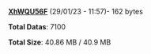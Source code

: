 [**XhWQU56F**](/data/XhWQU56F.txt) (29/01/23 - 11:57)- 162 bytes

**Total Datas**: 7100

**Total Size**: 40.86 MB / 40.9 MB
